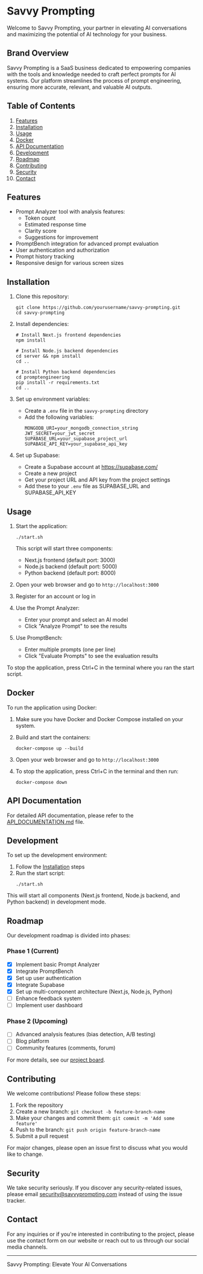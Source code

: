 # Savvy Prompting

Welcome to Savvy Prompting, your partner in elevating AI conversations and maximizing the potential of AI technology for your business.

## Brand Overview

Savvy Prompting is a SaaS business dedicated to empowering companies with the tools and knowledge needed to craft perfect prompts for AI systems. Our platform streamlines the process of prompt engineering, ensuring more accurate, relevant, and valuable AI outputs.

## Table of Contents

1. [Features](#features)
2. [Installation](#installation)
3. [Usage](#usage)
4. [Docker](#docker)
5. [API Documentation](#api-documentation)
6. [Development](#development)
7. [Roadmap](#roadmap)
8. [Contributing](#contributing)
9. [Security](#security)
10. [Contact](#contact)

## Features

- Prompt Analyzer tool with analysis features:
  - Token count
  - Estimated response time
  - Clarity score
  - Suggestions for improvement
- PromptBench integration for advanced prompt evaluation
- User authentication and authorization
- Prompt history tracking
- Responsive design for various screen sizes

## Installation

1. Clone this repository:
   ```
   git clone https://github.com/yourusername/savvy-prompting.git
   cd savvy-prompting
   ```

2. Install dependencies:
   ```
   # Install Next.js frontend dependencies
   npm install
   
   # Install Node.js backend dependencies
   cd server && npm install
   cd ..
   
   # Install Python backend dependencies
   cd promptengineering
   pip install -r requirements.txt
   cd ..
   ```

3. Set up environment variables:
   - Create a `.env` file in the `savvy-prompting` directory
   - Add the following variables:
     ```
     MONGODB_URI=your_mongodb_connection_string
     JWT_SECRET=your_jwt_secret
     SUPABASE_URL=your_supabase_project_url
     SUPABASE_API_KEY=your_supabase_api_key
     ```

4. Set up Supabase:
   - Create a Supabase account at https://supabase.com/
   - Create a new project
   - Get your project URL and API key from the project settings
   - Add these to your `.env` file as SUPABASE_URL and SUPABASE_API_KEY

## Usage

1. Start the application:
   ```
   ./start.sh
   ```

   This script will start three components:
   - Next.js frontend (default port: 3000)
   - Node.js backend (default port: 5000)
   - Python backend (default port: 8000)

2. Open your web browser and go to `http://localhost:3000`

3. Register for an account or log in

4. Use the Prompt Analyzer:
   - Enter your prompt and select an AI model
   - Click "Analyze Prompt" to see the results

5. Use PromptBench:
   - Enter multiple prompts (one per line)
   - Click "Evaluate Prompts" to see the evaluation results

To stop the application, press Ctrl+C in the terminal where you ran the start script.

## Docker

To run the application using Docker:

1. Make sure you have Docker and Docker Compose installed on your system.

2. Build and start the containers:
   ```
   docker-compose up --build
   ```

3. Open your web browser and go to `http://localhost:3000`

4. To stop the application, press Ctrl+C in the terminal and then run:
   ```
   docker-compose down
   ```

## API Documentation

For detailed API documentation, please refer to the [API_DOCUMENTATION.md](./API_DOCUMENTATION.md) file.

## Development

To set up the development environment:

1. Follow the [Installation](#installation) steps
2. Run the start script:
   ```
   ./start.sh
   ```

This will start all components (Next.js frontend, Node.js backend, and Python backend) in development mode.

## Roadmap

Our development roadmap is divided into phases:

### Phase 1 (Current)

- [x] Implement basic Prompt Analyzer
- [x] Integrate PromptBench
- [x] Set up user authentication
- [x] Integrate Supabase
- [x] Set up multi-component architecture (Next.js, Node.js, Python)
- [ ] Enhance feedback system
- [ ] Implement user dashboard

### Phase 2 (Upcoming)

- [ ] Advanced analysis features (bias detection, A/B testing)
- [ ] Blog platform
- [ ] Community features (comments, forum)

For more details, see our [project board](link-to-project-board).

## Contributing

We welcome contributions! Please follow these steps:

1. Fork the repository
2. Create a new branch: `git checkout -b feature-branch-name`
3. Make your changes and commit them: `git commit -m 'Add some feature'`
4. Push to the branch: `git push origin feature-branch-name`
5. Submit a pull request

For major changes, please open an issue first to discuss what you would like to change.

## Security

We take security seriously. If you discover any security-related issues, please email security@savvyprompting.com instead of using the issue tracker.

## Contact

For any inquiries or if you're interested in contributing to the project, please use the contact form on our website or reach out to us through our social media channels.

---

Savvy Prompting: Elevate Your AI Conversations